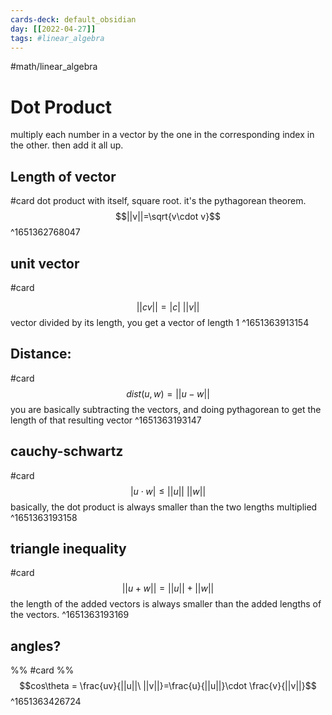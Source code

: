 ```yaml
---
cards-deck: default_obsidian
day: [[2022-04-27]]
tags: #linear_algebra
---
```


#math/linear_algebra 
# Dot Product
multiply each number in a vector by the one in the corresponding index in the other. then add it all up.

## Length of vector
#card
dot product with itself, square root. 
it's the pythagorean theorem. 
$$||v||=\sqrt{v\cdot v}$$
^1651362768047

## unit vector
#card 

$$||cv|| = |c|\ ||v||$$
vector divided by its length, you get a vector of length 1
^1651363913154

## Distance:
#card
$$dist(u,w)=||u-w||$$
you are basically subtracting the vectors, and doing pythagorean to get the length of that resulting vector
^1651363193147

## **cauchy-schwartz**
#card
$$|u\cdot w|\leq ||u||\ ||w||$$
basically, the dot product is always smaller than the two lengths multiplied
^1651363193158

## **triangle inequality**
#card
$$||u+w||=||u||+||w||$$
the length of the added vectors is always smaller than the added lengths of the vectors. 
^1651363193169

## **angles?**
%%
#card 
%%
$$cos\theta = \frac{uv}{||u||\ ||v||}=\frac{u}{||u||}\cdot \frac{v}{||v||}$$
^1651363426724
